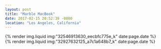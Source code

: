 ```yaml
---
layout: post
title: "Marble MacBook"
date: 2017-02-15 20:52:39 -0800
location: "Los Angeles, California"
---
```


{% render img.liquid img:"32546913630_eecbfc775e_k" date:page.date %}
{% render img.liquid img:"32927632125_a7c1a648b7_k" date:page.date %}
